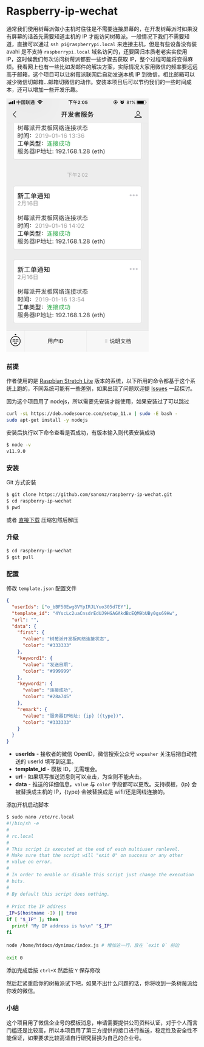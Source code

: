 # Raspberry-ip-wechat

通常我们使用树莓派做小主机时往往是不需要连接屏幕的，在开发树莓派时如果没有屏幕的话首先需要知道主机的 IP 才能访问树莓派。一般情况下我们不需要知道，直接可以通过 `ssh pi@raspberrypi.local` 来连接主机，但是有些设备没有装 avahi 是不支持 `raspberrypi.local` 域名访问的，还要回归本质老老实实使用 IP，这时候我们每次访问树莓派都要一些步骤去获取 IP，整个过程可能将变得麻烦。我看网上也有一些比如发邮件的解决方案，实际情况大家用微信的频率要远远高于邮箱，这个项目可以让树莓派联网后自动发送本机 IP 到微信，相比邮箱可以减少微信切邮箱...邮箱切微信的动作。安装本项目后可以节约我们的一些时间成本，还可以增加一些开发乐趣。

<img src="preview.png" alt="Preview" width="375" height="667" />


### 前提

作者使用的是 [Raspbian Stretch Lite](https://www.raspberrypi.org/downloads/raspbian/) 版本的系统，以下所用的命令都基于这个系统上跑的，不同系统可能有一些差别，如果出现了问题欢迎提 [Issues](https://github.com/sanonz/raspberry-ip-wechat/issues) 一起探讨。

因为这个项目用了 nodejs，所以需要先安装才能使用，如果安装过了可以跳过
```bash
curl -sL https://deb.nodesource.com/setup_11.x | sudo -E bash -
sudo apt-get install -y nodejs
```

安装后执行以下命令查看是否成功，有版本输入则代表安装成功
```bash
$ node -v
v11.9.0
```

### 安装

Git 方式安装

```bash
$ git clone https://github.com/sanonz/raspberry-ip-wechat.git
$ cd raspberry-ip-wechat
$ pwd
```

或者 [直接下载](https://github.com/sanonz/raspberry-ip-wechat/archive/master.zip) 压缩包然后解压


### 升级

``` bash
$ cd raspberry-ip-wechat
$ git pull
```

### 配置

修改 `template.json` 配置文件

```json
{
  "userIds": ["o_bBF50Ewg8VYpIRJLYuo305d7EY"],
  "template_id": "4YscLc2uaCnsdrEdUJ9HGAGAkdBcEQM9bUBy0gs69Hw",
  "url": "",
  "data": {
    "first": {
      "value": "树莓派开发板网络连接状态",
      "color": "#333333"
    },
    "keyword1": {
      "value": "发送日期",
      "color": "#999999"
    },
    "keyword2": {
      "value": "连接成功",
      "color": "#28a745"
    },
    "remark": {
      "value": "服务器IP地址: {ip} ({type})",
      "color": "#333333"
    }
  }
}
```

- **userIds** - 接收者的微信 OpenID，微信搜索公众号 `wxpusher` 关注后把自动推送的 userId 填写到这里。
- **template_id** - 模板 ID，无需理会。
- **url** - 如果填写推送消息则可以点击，为空则不能点击。
- **data** - 推送的详细信息，`value` 与 `color` 字段都可以更改。支持模板，{ip} 会被替换成主机的 IP，{type} 会被替换成是 wifi/还是网线连接的。

添加开机启动脚本

```bash
$ sudo nano /etc/rc.local
#!/bin/sh -e
#
# rc.local
#
# This script is executed at the end of each multiuser runlevel.
# Make sure that the script will "exit 0" on success or any other
# value on error.
#
# In order to enable or disable this script just change the execution
# bits.
#
# By default this script does nothing.

# Print the IP address
_IP=$(hostname -I) || true
if [ "$_IP" ]; then
  printf "My IP address is %s\n" "$_IP"
fi

node /home/htdocs/dynimac/index.js # 增加这一行，放在 `exit 0` 前边

exit 0
```

添加完成后按 `ctrl+X` 然后按 `Y` 保存修改

然后赶紧重启你的树莓派试下吧，如果不出什么问题的话，你将收到一条树莓派给你发的微信。


### 小结

这个项目用了微信企业号的模板消息，申请需要提供公司资料认证，对于个人而言门槛还是比较高，所以本项目用了第三方提供的接口进行推送，稳定性及安全性不能保证，如果要求比较高请自行研究替换为自己的企业号。
